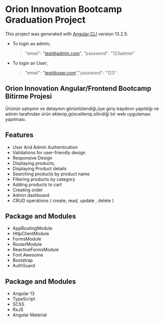 # Orion Innovation Bootcamp Graduation Project

This project was generated with [Angular CLI](https://github.com/angular/angular-cli) version 13.2.5.

- To login as admin;
  > "email": "test@admin.com", "password": "123admin"
- To login an User;
  > "email": "test@user.com","password": "123"

## Orion Innovation Angular/Frontend Bootcamp Bitirme Projesi

Ürünün satışının ve detayının görüntülendiği,üye giriş-kaydının yapıldığı ve admin tarafından ürün eklenip,güncellenip,silindiği bir web uygulaması yapılması.

## Features

- User And Admin Authentication
- Validations for user-friendly design
- Responsive Design
- Displaying products,
- Displaying Product details
- Searching products by product name
- Filtering products by category
- Adding products to cart
- Creating order
- Admin dashboard
- CRUD operations ( create, read, update , delete )

## Package and Modules

- AppRoutingModule
- HttpClientModule
- FormsModule
- RouterModule
- ReactiveFormsModule
- Font Awesome
- Bootstrap
- AuthGuard

## Package and Modules

- Angular 13
- TypeScript
- SCSS
- RxJS
- Angular Material
